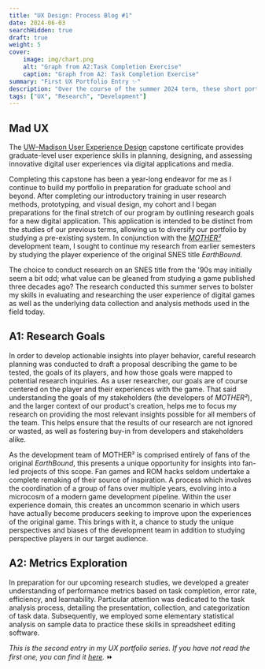 ```yaml
---
title: "UX Design: Process Blog #1"
date: 2024-06-03
searchHidden: true
draft: true
weight: 5
cover:
    image: img/chart.png
    alt: "Graph from A2:Task Completion Exercise"
    caption: "Graph from A2: Task Completion Exercise"
summary: "First UX Portfolio Entry ✨"
description: "Over the course of the summer 2024 term, these short portfolio entries describe my research process for my user experience research capstone."
tags: ["UX", "Research", "Development"]
---
```


## Mad UX

The [UW–Madison User Experience Design](https://ischool.wisc.edu/programs/uxcapstone/) capstone certificate provides graduate-level user experience skills in planning, designing, and assessing innovative digital user experiences via digital applications and media.

Completing this capstone has been a year-long endeavor for me as I continue to build my portfolio in preparation for graduate school and beyond. After completing our introductory training in user research methods, prototyping, and visual design, my cohort and I began preparations for the final stretch of our program by outlining research goals for a new digital application. This application is intended to be distinct from the studies of our previous terms, allowing us to diversify our portfolio by studying a pre-existing system. In conjunction with the _[MOTHER²](../../games/MotherSquared/)_ development team, I sought to continue my research from earlier semesters by studying the player experience of the original SNES title _EarthBound_.

The choice to conduct research on an SNES title from the '90s may initially seem a bit odd; what value can be gleaned from studying a game published three decades ago? The research conducted this summer serves to bolster my skills in evaluating and researching the user experience of digital games as well as the underlying data collection and analysis methods used in the field today.

## A1: Research Goals

In order to develop actionable insights into player behavior, careful research planning was conducted to draft a proposal describing the game to be tested, the goals of its players, and how those goals were mapped to potential research inquiries. As a user researcher, our goals are of course centered on the player and their experiences with the game. That said understanding the goals of my stakeholders (the developers of _MOTHER²_), and the larger context of our product's creation, helps me to focus my research on providing the most relevant insights possible for all members of the team. This helps ensure that the results of our research are not ignored or wasted, as well as fostering buy-in from developers and stakeholders alike.

As the development team of MOTHER² is comprised entirely of fans of the original _EarthBound_, this presents a unique opportunity for insights into fan-led projects of this scope. Fan games and ROM hacks seldom undertake a complete remaking of their source of inspiration. A process which involves the coordination of a group of fans over multiple years, evolving into a microcosm of a modern game development pipeline. Within the user experience domain, this creates an uncommon scenario in which users have actually become producers seeking to improve upon the experiences of the original game. This brings with it, a chance to study the unique perspectives and biases of the development team in addition to studying perspective players in our target audience.

## A2: Metrics Exploration

In preparation for our upcoming research studies, we developed a greater understanding of performance metrics based on task completion, error rate, efficiency, and learnability. Particular attention was dedicated to the task analysis process, detailing the presentation, collection, and categorization of task data. Subsequently, we employed some elementary statistical analysis on sample data to practice these skills in spreadsheet editing software.

_This is the second entry in my UX portfolio series. If you have not read the first one, you can find it [here](../ux-p2/)._ ⏩
